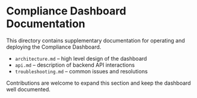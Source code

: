 # Compliance Dashboard Documentation

This directory contains supplementary documentation for operating and deploying
the Compliance Dashboard.

- `architecture.md` – high level design of the dashboard
- `api.md` – description of backend API interactions
- `troubleshooting.md` – common issues and resolutions

Contributions are welcome to expand this section and keep the dashboard well
documented.

